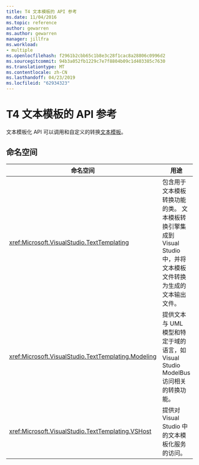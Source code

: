 ```yaml
---
title: T4 文本模板的 API 参考
ms.date: 11/04/2016
ms.topic: reference
author: gewarren
ms.author: gewarren
manager: jillfra
ms.workload:
- multiple
ms.openlocfilehash: f2961b2cbb65c1b8e3c28f1cac8a28806c0996d2
ms.sourcegitcommit: 94b3a052fb1229c7e7f8804b09c1d403385c7630
ms.translationtype: MT
ms.contentlocale: zh-CN
ms.lasthandoff: 04/23/2019
ms.locfileid: "62934323"
---
```

# <a name="api-reference-for-t4-text-templates"></a>T4 文本模板的 API 参考

文本模板化 API 可以调用和自定义的转换[文本模板](../modeling/code-generation-and-t4-text-templates.md)。

## <a name="namespaces"></a>命名空间

|命名空间|用途|
|-|-|
|<xref:Microsoft.VisualStudio.TextTemplating>|包含用于文本模板转换功能的类。 文本模板转换引擎集成到 Visual Studio 中，并将文本模板文件转换为生成的文本输出文件。|
|<xref:Microsoft.VisualStudio.TextTemplating.Modeling>|提供文本与 UML 模型和特定于域的语言，如 Visual Studio ModelBus 访问相关的转换功能。|
|<xref:Microsoft.VisualStudio.TextTemplating.VSHost>|提供对 Visual Studio 中的文本模板化服务的访问。|